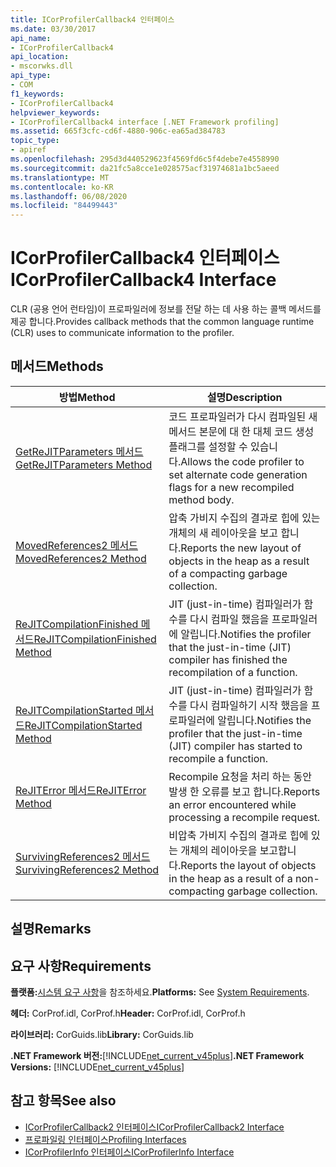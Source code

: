```yaml
---
title: ICorProfilerCallback4 인터페이스
ms.date: 03/30/2017
api_name:
- ICorProfilerCallback4
api_location:
- mscorwks.dll
api_type:
- COM
f1_keywords:
- ICorProfilerCallback4
helpviewer_keywords:
- ICorProfilerCallback4 interface [.NET Framework profiling]
ms.assetid: 665f3cfc-cd6f-4880-906c-ea65ad384783
topic_type:
- apiref
ms.openlocfilehash: 295d3d440529623f4569fd6c5f4debe7e4558990
ms.sourcegitcommit: da21fc5a8cce1e028575acf31974681a1bc5aeed
ms.translationtype: MT
ms.contentlocale: ko-KR
ms.lasthandoff: 06/08/2020
ms.locfileid: "84499443"
---
```

# <a name="icorprofilercallback4-interface"></a><span data-ttu-id="ccb9c-102">ICorProfilerCallback4 인터페이스</span><span class="sxs-lookup"><span data-stu-id="ccb9c-102">ICorProfilerCallback4 Interface</span></span>
<span data-ttu-id="ccb9c-103">CLR (공용 언어 런타임)이 프로파일러에 정보를 전달 하는 데 사용 하는 콜백 메서드를 제공 합니다.</span><span class="sxs-lookup"><span data-stu-id="ccb9c-103">Provides callback methods that the common language runtime (CLR) uses to communicate information to the profiler.</span></span>  
  
## <a name="methods"></a><span data-ttu-id="ccb9c-104">메서드</span><span class="sxs-lookup"><span data-stu-id="ccb9c-104">Methods</span></span>  
  
|<span data-ttu-id="ccb9c-105">방법</span><span class="sxs-lookup"><span data-stu-id="ccb9c-105">Method</span></span>|<span data-ttu-id="ccb9c-106">설명</span><span class="sxs-lookup"><span data-stu-id="ccb9c-106">Description</span></span>|  
|------------|-----------------|  
|[<span data-ttu-id="ccb9c-107">GetReJITParameters 메서드</span><span class="sxs-lookup"><span data-stu-id="ccb9c-107">GetReJITParameters Method</span></span>](icorprofilercallback4-getrejitparameters-method.md)|<span data-ttu-id="ccb9c-108">코드 프로파일러가 다시 컴파일된 새 메서드 본문에 대 한 대체 코드 생성 플래그를 설정할 수 있습니다.</span><span class="sxs-lookup"><span data-stu-id="ccb9c-108">Allows the code profiler to set alternate code generation flags for a new recompiled method body.</span></span>|  
|[<span data-ttu-id="ccb9c-109">MovedReferences2 메서드</span><span class="sxs-lookup"><span data-stu-id="ccb9c-109">MovedReferences2 Method</span></span>](icorprofilercallback4-movedreferences2-method.md)|<span data-ttu-id="ccb9c-110">압축 가비지 수집의 결과로 힙에 있는 개체의 새 레이아웃을 보고 합니다.</span><span class="sxs-lookup"><span data-stu-id="ccb9c-110">Reports the new layout of objects in the heap as a result of a compacting garbage collection.</span></span>|  
|[<span data-ttu-id="ccb9c-111">ReJITCompilationFinished 메서드</span><span class="sxs-lookup"><span data-stu-id="ccb9c-111">ReJITCompilationFinished Method</span></span>](icorprofilercallback4-rejitcompilationfinished-method.md)|<span data-ttu-id="ccb9c-112">JIT (just-in-time) 컴파일러가 함수를 다시 컴파일 했음을 프로파일러에 알립니다.</span><span class="sxs-lookup"><span data-stu-id="ccb9c-112">Notifies the profiler that the just-in-time (JIT) compiler has finished the recompilation of a function.</span></span>|  
|[<span data-ttu-id="ccb9c-113">ReJITCompilationStarted 메서드</span><span class="sxs-lookup"><span data-stu-id="ccb9c-113">ReJITCompilationStarted Method</span></span>](icorprofilercallback4-rejitcompilationstarted-method.md)|<span data-ttu-id="ccb9c-114">JIT (just-in-time) 컴파일러가 함수를 다시 컴파일하기 시작 했음을 프로파일러에 알립니다.</span><span class="sxs-lookup"><span data-stu-id="ccb9c-114">Notifies the profiler that the just-in-time (JIT) compiler has started to recompile a function.</span></span>|  
|[<span data-ttu-id="ccb9c-115">ReJITError 메서드</span><span class="sxs-lookup"><span data-stu-id="ccb9c-115">ReJITError Method</span></span>](icorprofilercallback4-rejiterror-method.md)|<span data-ttu-id="ccb9c-116">Recompile 요청을 처리 하는 동안 발생 한 오류를 보고 합니다.</span><span class="sxs-lookup"><span data-stu-id="ccb9c-116">Reports an error encountered while processing a recompile request.</span></span>|  
|[<span data-ttu-id="ccb9c-117">SurvivingReferences2 메서드</span><span class="sxs-lookup"><span data-stu-id="ccb9c-117">SurvivingReferences2 Method</span></span>](icorprofilercallback4-survivingreferences2-method.md)|<span data-ttu-id="ccb9c-118">비압축 가비지 수집의 결과로 힙에 있는 개체의 레이아웃을 보고합니다.</span><span class="sxs-lookup"><span data-stu-id="ccb9c-118">Reports the layout of objects in the heap as a result of a non-compacting garbage collection.</span></span>|  
  
## <a name="remarks"></a><span data-ttu-id="ccb9c-119">설명</span><span class="sxs-lookup"><span data-stu-id="ccb9c-119">Remarks</span></span>  
  
## <a name="requirements"></a><span data-ttu-id="ccb9c-120">요구 사항</span><span class="sxs-lookup"><span data-stu-id="ccb9c-120">Requirements</span></span>  
 <span data-ttu-id="ccb9c-121">**플랫폼:**[시스템 요구 사항](../../get-started/system-requirements.md)을 참조하세요.</span><span class="sxs-lookup"><span data-stu-id="ccb9c-121">**Platforms:** See [System Requirements](../../get-started/system-requirements.md).</span></span>  
  
 <span data-ttu-id="ccb9c-122">**헤더:** CorProf.idl, CorProf.h</span><span class="sxs-lookup"><span data-stu-id="ccb9c-122">**Header:** CorProf.idl, CorProf.h</span></span>  
  
 <span data-ttu-id="ccb9c-123">**라이브러리:** CorGuids.lib</span><span class="sxs-lookup"><span data-stu-id="ccb9c-123">**Library:** CorGuids.lib</span></span>  
  
 <span data-ttu-id="ccb9c-124">**.NET Framework 버전:**[!INCLUDE[net_current_v45plus](../../../../includes/net-current-v45plus-md.md)]</span><span class="sxs-lookup"><span data-stu-id="ccb9c-124">**.NET Framework Versions:** [!INCLUDE[net_current_v45plus](../../../../includes/net-current-v45plus-md.md)]</span></span>  
  
## <a name="see-also"></a><span data-ttu-id="ccb9c-125">참고 항목</span><span class="sxs-lookup"><span data-stu-id="ccb9c-125">See also</span></span>

- [<span data-ttu-id="ccb9c-126">ICorProfilerCallback2 인터페이스</span><span class="sxs-lookup"><span data-stu-id="ccb9c-126">ICorProfilerCallback2 Interface</span></span>](icorprofilercallback2-interface.md)
- [<span data-ttu-id="ccb9c-127">프로파일링 인터페이스</span><span class="sxs-lookup"><span data-stu-id="ccb9c-127">Profiling Interfaces</span></span>](profiling-interfaces.md)
- [<span data-ttu-id="ccb9c-128">ICorProfilerInfo 인터페이스</span><span class="sxs-lookup"><span data-stu-id="ccb9c-128">ICorProfilerInfo Interface</span></span>](icorprofilerinfo-interface.md)
